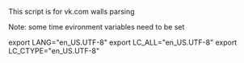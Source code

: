 This script is for vk.com walls parsing

Note: 
some time evironment variables need to be set 

export LANG="en_US.UTF-8"
export LC_ALL="en_US.UTF-8"
export LC_CTYPE="en_US.UTF-8"
